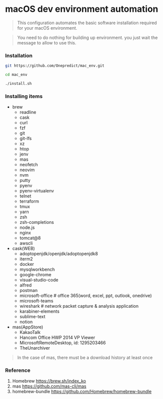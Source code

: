 macOS dev environment automation
===
> This configuration automates the basic software installation required for your macOS environment.

> You need to do nothing for building up environment. you just wait the message to allow to use this.

### Installation

``` bash
git https://github.com/Onepredict/mac_env.git
```

``` bash
cd mac_env
```

``` bash
./install.sh
```

### Installing items
* brew
    - readline
    - cask
    - curl
    - fzf
    - git
    - git-lfs
    - xz
    - htop
    - jenv
    - mas
    - neofetch
    - neovim
    - nvm
    - putty
    - pyenv
    - pyenv-virtualenv
    - telnet
    - terraform
    - tmux
    - yarn
    - zsh
    - zsh-completions
    - node.js
    - nginx
    - tomcat@8
    - awscli
* cask(WEB)
    - adoptopenjdk/openjdk/adoptopenjdk8
    - iterm2
    - docker
    - mysqlworkbench
    - google-chrome
    - visual-studio-code
    - alfred
    - postman
    - microsoft-office # office 365(word, excel, ppt, outlook, onedrive)
    - microsoft-teams
    - wireshark # network packet capture & analysis application
    - karabiner-elements
    - sublime-text
    - notion
* mas(AppStore)
    - KakaoTalk
    - Hancom Office HWP 2014 VP Viewer
    - MicrosoftRemoteDesktop, id: 1295203466
    - TheUnarchiver
> In the case of mas, there must be a download history at least once

### Reference
1. Homebrew https://brew.sh/index_ko
2. mas https://github.com/mas-cli/mas
3. homebrew-bundle https://github.com/Homebrew/homebrew-bundle